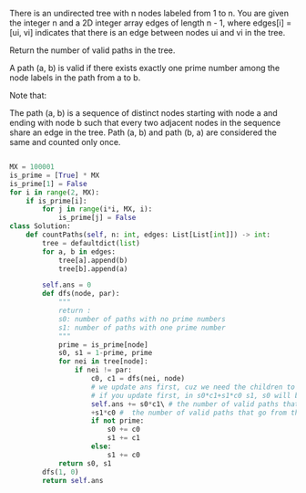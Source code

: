 There is an undirected tree with n nodes labeled from 1 to n. You are given the integer n and a 2D integer array edges of length n - 1, where edges[i] = [ui, vi] indicates that there is an edge between nodes ui and vi in the tree.

Return the number of valid paths in the tree.

A path (a, b) is valid if there exists exactly one prime number among the node labels in the path from a to b.

Note that:

The path (a, b) is a sequence of distinct nodes starting with node a and ending with node b such that every two adjacent nodes in the sequence share an edge in the tree.
Path (a, b) and path (b, a) are considered the same and counted only once.
```python

MX = 100001
is_prime = [True] * MX
is_prime[1] = False
for i in range(2, MX):
    if is_prime[i]:
        for j in range(i*i, MX, i):
            is_prime[j] = False
class Solution:
    def countPaths(self, n: int, edges: List[List[int]]) -> int:
        tree = defaultdict(list)
        for a, b in edges:
            tree[a].append(b)
            tree[b].append(a)

        self.ans = 0
        def dfs(node, par):
            """
            return :
            s0: number of paths with no prime numbers
            s1: number of paths with one prime number
            """
            prime = is_prime[node]
            s0, s1 = 1-prime, prime
            for nei in tree[node]:
                if nei != par:
                    c0, c1 = dfs(nei, node)
                    # we update ans first, cuz we need the children to calculate the ans, initial, the s0*c1+s1*c0 is the paths with node as end point, second, s0*c1+s1*c0 is the paths with node as middle point
                    # if you update first, in s0*c1+s1*c0 s1, s0 will be the all paths with node, and cannot calculate.
                    self.ans += s0*c1\ # the number of valid paths that go from the current node to a node without a prime label (s0) and then to a node with a prime label (c1). 
                    +s1*c0 #  the number of valid paths that go from the current node to a node with a prime label (s1) and then to a node without a prime label (c0).
                    if not prime:
                        s0 += c0
                        s1 += c1
                    else:
                        s1 += c0
            return s0, s1
        dfs(1, 0)
        return self.ans

```


